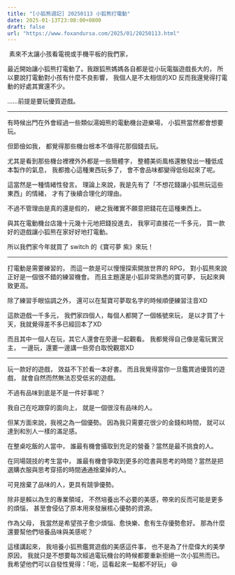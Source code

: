 ```yaml
---
title: "[小狐熊週記] 20250113 小狐熊打電動"
date: 2025-01-13T23:08:00+0800
draft: false
url: "https://www.foxandursa.com/2025/01/20250113.html"
---
```


 素來不太讓小孩看電視或手機平板的我們家，

最近開始讓小狐熊打電動了。我跟狐熊媽媽各自都是從小玩電腦遊戲長大的，
所以要說打電動對小孩有什麼不良影響，
我個人是不太相信的XD
反而我還覺得打電動的好處其實還不少。

……前提是要玩優質遊戲。

---

有時候出門在外會經過一些類似湯姆熊的電動機台遊樂場，
小狐熊當然都會想要玩。

但節儉如我，
都覺得那些機台根本不值得花那個錢去玩。

尤其是看到那些機台裡裡外外都是一些簡體字，
整體美術風格還散發出一種低成本製作的氣息，
我都擔心這種東西玩多了，
會不會品味都變得低俗起來了呢。

這當然是一種情緒性發言。
理論上來說，我是先有了「不想花錢讓小狐熊玩這些東西」的情緒，
才有了後續合理化的理由。

不過不管理由是真的還是假的，
總之我確實不願意把錢花在這種東西上。

與其在電動機台店幾十元幾十元地把錢投進去，
我寧可直接花一千多元，
買一款好的遊戲讓小狐熊在家好好地打電動。

所以我們家今年就買了 switch 的《寶可夢 紫》來玩！

---

打電動是需要練習的，
而這一款是可以慢慢探索開放世界的 RPG，
對小狐熊來說正好是一個很不錯的練習機會。
而且主題還是小狐非常熟悉的寶可夢，
玩起來興致更高。

除了練習手眼協調之外，
還可以在幫寶可夢取名字的時候順便練習注音XD

這款遊戲一千多元，
我們家四個人，每個人都開了一個帳號來玩，
是以才買了十天，我就覺得差不多已經回本了XD

而且其中一個人在玩，其它人還會在旁邊一起觀看。
我都覺得自己像是電玩實況主，
一邊玩，還要一邊講一些旁白取悅觀眾XD

---

玩一款好的遊戲，
效益不下於看一本好書。
而且我覺得當你一旦鑑賞過優質的遊戲，
就會自然而然無法忍受低劣的遊戲。

不過有品味到底是不是一件好事呢？

我自己在吃跟穿的面向上，
就是一個很沒有品味的人。

但某方面來說，我視之為一個優勢。
因為我只需要花很少的金錢和時間，
就可以達到和別人一樣的滿足感。

在整桌吃飯的人當中，
誰最有機會攝取到充足的營養？當然是最不挑食的人。

在同場競技的考生當中，
誰最有機會爭取到更多的唸書與思考的時間？當然是把選購衣服與思考穿搭的時間通通捨棄掉的人。

可見捨棄了品味的人，更具有競爭優勢。

除非是賴以為生的專業領域，
不然培養出不必要的美感，帶來的反而可能是更多的煩惱，
甚至會侵佔了原本用來發展核心優勢的資源。

作為父母，
我當然是希望孩子愈少煩惱、愈快樂、愈有生存優勢愈好。
那為什麼還要幫他們培養品味與美感呢？

這樣講起來，
我培養小狐熊鑑賞遊戲的美感這件事，
也不是為了什麼偉大的美學原因，
我就只是不想要每次經過電玩機台的時候都要重新拒絕一次小狐熊而已。
我希望他們可以自發性覺得：「呃，這看起來一點都不好玩」 😆


